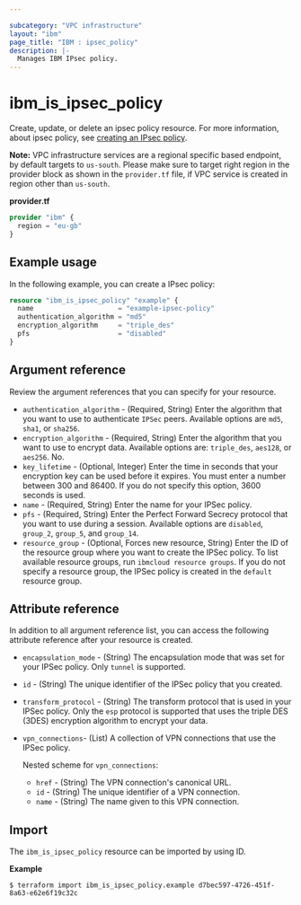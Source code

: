 ```yaml
---

subcategory: "VPC infrastructure"
layout: "ibm"
page_title: "IBM : ipsec_policy"
description: |-
  Manages IBM IPsec policy.
---
```


# ibm_is_ipsec_policy
Create, update, or delete an ipsec policy resource. For more information, about ipsec policy, see [creating an IPsec policy](https://cloud.ibm.com/docs/vpc?topic=vpc-creating-ipsec-policy).

**Note:** 
VPC infrastructure services are a regional specific based endpoint, by default targets to `us-south`. Please make sure to target right region in the provider block as shown in the `provider.tf` file, if VPC service is created in region other than `us-south`.

**provider.tf**

```terraform
provider "ibm" {
  region = "eu-gb"
}
```

## Example usage
In the following example, you can create a IPsec policy:

```terraform
resource "ibm_is_ipsec_policy" "example" {
  name                     = "example-ipsec-policy"
  authentication_algorithm = "md5"
  encryption_algorithm     = "triple_des"
  pfs                      = "disabled"
}

```

## Argument reference
Review the argument references that you can specify for your resource. 

- `authentication_algorithm` - (Required, String) Enter the algorithm that you want to use to authenticate `IPSec` peers. Available options are `md5`, `sha1`, or `sha256`.
- `encryption_algorithm` - (Required, String) Enter the algorithm that you want to use to encrypt data. Available options are: `triple_des`, `aes128`, or `aes256`. No.
- `key_lifetime`  - (Optional, Integer) Enter the time in seconds that your encryption key can be used before it expires. You must enter a number between 300 and 86400. If you do not specify this option, 3600 seconds is used.
- `name` - (Required, String) Enter the name for your IPSec policy.
- `pfs` - (Required, String) Enter the Perfect Forward Secrecy protocol that you want to use during a session. Available options are `disabled`, `group_2`, `group_5`, and `group_14`.
- `resource_group` - (Optional, Forces new resource, String) Enter the ID of the resource group where you want to create the IPSec policy. To list available resource groups, run `ibmcloud resource groups`. If you do not specify a resource group, the IPSec policy is created in the `default` resource group. 

## Attribute reference
In addition to all argument reference list, you can access the following attribute reference after your resource is created.

- `encapsulation_mode` - (String) The encapsulation mode that was set for your IPSec policy. Only `tunnel` is supported.
- `id` - (String) The unique identifier of the IPSec policy that you created.
- `transform_protocol` - (String) The transform protocol that is used in your IPSec policy. Only the `esp` protocol is supported that uses the triple DES (3DES) encryption algorithm to encrypt your data.
- `vpn_connections`- (List) A collection of VPN connections that use the IPSec policy. 

  Nested scheme for `vpn_connections`:
  - `href` - (String) The VPN connection's canonical URL.
  - `id` -  (String) The unique identifier of a VPN connection.
  - `name` - (String) The name given to this VPN connection.

## Import

The `ibm_is_ipsec_policy` resource can be imported by using ID.

**Example**

```
$ terraform import ibm_is_ipsec_policy.example d7bec597-4726-451f-8a63-e62e6f19c32c
```
